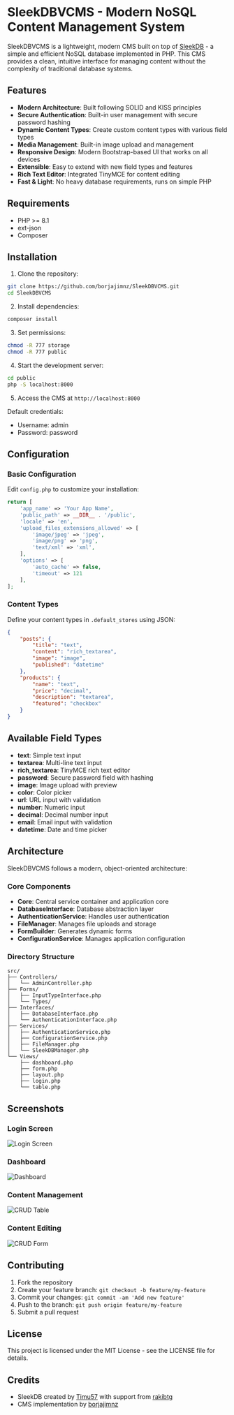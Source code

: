# SleekDBVCMS - Modern NoSQL Content Management System

SleekDBVCMS is a lightweight, modern CMS built on top of [SleekDB](https://sleekdb.github.io/) - a simple and efficient NoSQL database implemented in PHP. This CMS provides a clean, intuitive interface for managing content without the complexity of traditional database systems.

## Features

- **Modern Architecture**: Built following SOLID and KISS principles
- **Secure Authentication**: Built-in user management with secure password hashing
- **Dynamic Content Types**: Create custom content types with various field types
- **Media Management**: Built-in image upload and management
- **Responsive Design**: Modern Bootstrap-based UI that works on all devices
- **Extensible**: Easy to extend with new field types and features
- **Rich Text Editor**: Integrated TinyMCE for content editing
- **Fast & Light**: No heavy database requirements, runs on simple PHP

## Requirements

- PHP >= 8.1
- ext-json
- Composer

## Installation

1. Clone the repository:
```bash
git clone https://github.com/borjajimnz/SleekDBVCMS.git
cd SleekDBVCMS
```

2. Install dependencies:
```bash
composer install
```

3. Set permissions:
```bash
chmod -R 777 storage
chmod -R 777 public
```

4. Start the development server:
```bash
cd public
php -S localhost:8000
```

5. Access the CMS at `http://localhost:8000`

Default credentials:
- Username: admin
- Password: password

## Configuration

### Basic Configuration

Edit `config.php` to customize your installation:

```php
return [
    'app_name' => 'Your App Name',
    'public_path' => __DIR__ . '/public',
    'locale' => 'en',
    'upload_files_extensions_allowed' => [
        'image/jpeg' => 'jpeg',
        'image/png' => 'png',
        'text/xml' => 'xml',
    ],
    'options' => [
        'auto_cache' => false,
        'timeout' => 121
    ],
];
```

### Content Types

Define your content types in `.default_stores` using JSON:

```json
{
    "posts": {
        "title": "text",
        "content": "rich_textarea",
        "image": "image",
        "published": "datetime"
    },
    "products": {
        "name": "text",
        "price": "decimal",
        "description": "textarea",
        "featured": "checkbox"
    }
}
```

## Available Field Types

- **text**: Simple text input
- **textarea**: Multi-line text input
- **rich_textarea**: TinyMCE rich text editor
- **password**: Secure password field with hashing
- **image**: Image upload with preview
- **color**: Color picker
- **url**: URL input with validation
- **number**: Numeric input
- **decimal**: Decimal number input
- **email**: Email input with validation
- **datetime**: Date and time picker

## Architecture

SleekDBVCMS follows a modern, object-oriented architecture:

### Core Components

- **Core**: Central service container and application core
- **DatabaseInterface**: Database abstraction layer
- **AuthenticationService**: Handles user authentication
- **FileManager**: Manages file uploads and storage
- **FormBuilder**: Generates dynamic forms
- **ConfigurationService**: Manages application configuration

### Directory Structure

```
src/
├── Controllers/
│   └── AdminController.php
├── Forms/
│   ├── InputTypeInterface.php
│   └── Types/
├── Interfaces/
│   ├── DatabaseInterface.php
│   └── AuthenticationInterface.php
├── Services/
│   ├── AuthenticationService.php
│   ├── ConfigurationService.php
│   ├── FileManager.php
│   └── SleekDBManager.php
└── Views/
    ├── dashboard.php
    ├── form.php
    ├── layout.php
    ├── login.php
    └── table.php
```

## Screenshots

### Login Screen
![Login Screen](demo/login.PNG)

### Dashboard
![Dashboard](demo/dashboard.PNG)

### Content Management
![CRUD Table](demo/table.PNG)

### Content Editing
![CRUD Form](demo/edit.PNG)

## Contributing

1. Fork the repository
2. Create your feature branch: `git checkout -b feature/my-feature`
3. Commit your changes: `git commit -am 'Add new feature'`
4. Push to the branch: `git push origin feature/my-feature`
5. Submit a pull request

## License

This project is licensed under the MIT License - see the LICENSE file for details.

## Credits

- SleekDB created by [Timu57](https://github.com/Timu57) with support from [rakibtg](https://github.com/rakibtg)
- CMS implementation by [borjajimnz](https://github.com/borjajimnz)